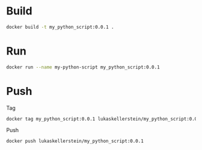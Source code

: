 # Build

```bash
docker build -t my_python_script:0.0.1 .
```

# Run

```bash
docker run --name my-python-script my_python_script:0.0.1
```

# Push

Tag

```bash
docker tag my_python_script:0.0.1 lukaskellerstein/my_python_script:0.0.1
```

Push

```bash
docker push lukaskellerstein/my_python_script:0.0.1
```
